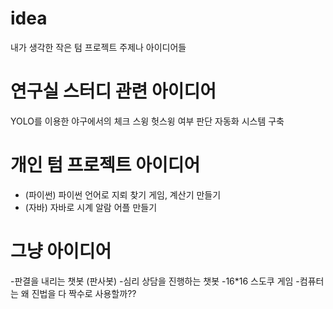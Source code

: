 # idea
내가 생각한 작은 텀 프로젝트 주제나 아이디어들
# 연구실 스터디 관련 아이디어
YOLO를 이용한 야구에서의 체크 스윙 헛스윙 여부 판단 자동화 시스템 구축
# 개인 텀 프로젝트 아이디어
- (파이썬)
  파이썬 언어로 지뢰 찾기 게임, 계산기 만들기
- (자바)
  자바로 시계 알람 어플 만들기
# 그냥 아이디어
-판결을 내리는 챗봇 (판사봇)
-심리 상담을 진행하는 챗봇
-16*16 스도쿠 게임
-컴퓨터는 왜 진법을 다 짝수로 사용할까??
